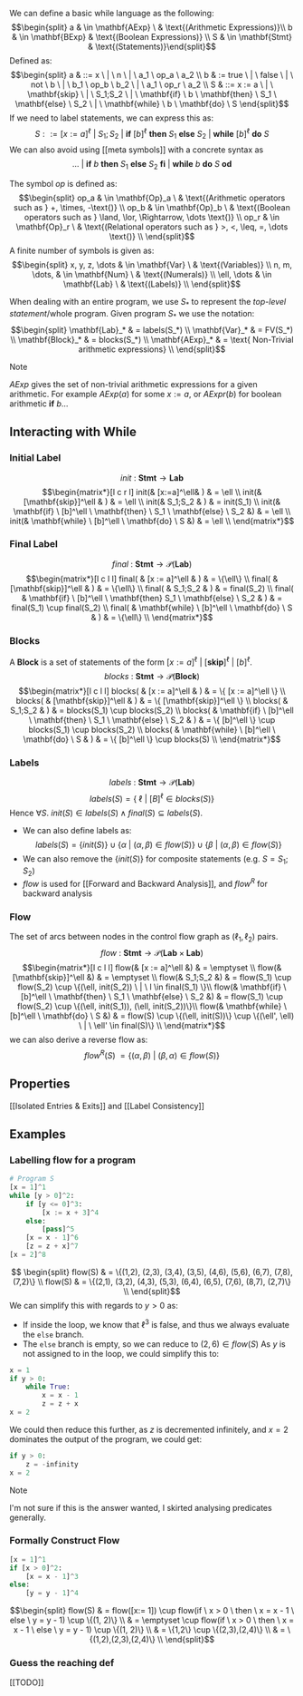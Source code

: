We can define a basic while language as the following:
$$\begin{split} 
a & \in \mathbf{AExp} \ & \text{(Arithmetic Expressions)}\\ 
b & \in \mathbf{BExp} & \text{(Boolean Expressions)} \\ 
S & \in \mathbf{Stmt} & \text{(Statements)}\end{split}$$
Defined as:
$$\begin{split}
a & ::= x \ | \ n \ | \ a_1 \ op_a \ a_2  \\ 
b & := true \ | \ false \ | \ not \ b \ | \ b_1 \ op_b \ b_2 \ | \ a_1 \ op_r \ a_2 \\
S & ::=  x := a \ | \ \mathbf{skip} \ | \ S_1;S_2 \ | \ \mathbf{if} \ b \ \mathbf{then} \ S_1 \ \mathbf{else} \ S_2 \ | \ \mathbf{while} \ b \ \mathbf{do} \ S 
\end{split}$$
If we need to label statements, we can express this as:
$$S ::= [x := a]^\ell \ | \ S_1;S_2 \ | \ \mathbf{if} \ [b]^\ell \ \mathbf{then} \ S_1 \ \mathbf{else} \ S_2 \ | \ \mathbf{while} \ [b]^\ell \ \mathbf{do} \ S$$
We can also avoid using [[meta symbols]] with a concrete syntax as $$\dots \ | \ \mathbf{if} \ b \ \mathbf{then} \ S_1 \ \mathbf{else} \ S_2 \ \mathbf{fi} \ | \ \mathbf{while} \ b \ \mathbf{do} \ S \ \mathbf{od}$$ 

The symbol $op$ is defined as:
$$\begin{split} 
op_a & \in \mathbf{Op}_a \ & \text{(Arithmetic operators such as }  +, \times, -\text{)} \\
op_b & \in \mathbf{Op}_b \ & \text{(Boolean operators such as } \land, \lor, \Rightarrow, \dots \text{)} \\
op_r & \in \mathbf{Op}_r \ & \text{(Relational operators such as } >, <, \leq, =, \dots \text{)} \\
\end{split}$$
A finite number of symbols is given as:
$$\begin{split} 
x, y, z, \dots & \in \mathbf{Var} \ & \text{(Variables)} \\
n, m, \dots, & \in \mathbf{Num} \ & \text{(Numerals)} \\
\ell, \dots & \in \mathbf{Lab} \ & \text{(Labels)} \\
\end{split}$$

When dealing with an entire program, we use $S_*$ to represent the *top-level statement*/whole program. Given program $S_*$ we use the notation:
$$\begin{split}
\mathbf{Lab}_* & = labels(S_*) \\
\mathbf{Var}_* & = FV(S_*) \\
\mathbf{Block}_* & = blocks(S_*) \\
\mathbf{AExp}_* & = \text{ Non-Trivial arithmetic expressions} \\
\end{split}$$
> [!NOTE]  
> $AExp$ gives the set of non-trivial arithmetic expressions for a given arithmetic. For example $AExp(a)$ for some $x := a$, or $AExpr(b)$ for boolean arithmetic $\mathbf{if} \ b \dots$

## Interacting with While
### Initial Label
$$init \ : \ \mathbf{Stmt} \to \mathbf{Lab}$$
$$\begin{matrix*}[l c r l]
init(& [x:=a]^\ell& ) & = \ell \\
init(& [\mathbf{skip}]^\ell & ) & = \ell \\
init(& S_1;S_2 & ) & = init(S_1) \\
init(& \mathbf{if} \ [b]^\ell \ \mathbf{then} \ S_1 \ \mathbf{else} \ S_2 &) & = \ell \\
init(& \mathbf{while} \ [b]^\ell \ \mathbf{do} \ S &) & = \ell \\
\end{matrix*}$$
### Final Label
$$final \ : \ \mathbf{Stmt} \to \mathcal{P}(\mathbf{Lab})$$
$$\begin{matrix*}[l c l l]
final( & [x := a]^\ell & ) & = \{\ell\} \\
final( & [\mathbf{skip}]^\ell  & ) & = \{\ell\} \\
final( & S_1;S_2 & ) & = final(S_2) \\
final( & \mathbf{if} \ [b]^\ell \ \mathbf{then} S_1 \ \mathbf{else} \ S_2 & ) & = final(S_1) \cup final(S_2) \\
final( & \mathbf{while} \ [b]^\ell \ \mathbf{do} \ S & ) & = \{\ell\} \\
\end{matrix*}$$
### Blocks
A $\mathbf{Block}$ is a set of statements of the form $[x := a]^\ell \ | \ [\mathbf{skip}]^\ell \ | \ [b]^\ell$.
$$blocks \ : \ \mathbf{Stmt} \to \mathcal{P} (\mathbf{Block})$$
$$\begin{matrix*}[l c l l]
blocks( & [x := a]^\ell & ) & = \{ [x := a]^\ell \} \\
blocks( & [\mathbf{skip}]^\ell & ) & = \{ [\mathbf{skip}]^\ell \} \\
blocks( & S_1;S_2 & ) & = blocks(S_1) \cup blocks(S_2) \\
blocks( & \mathbf{if} \ [b]^\ell \ \mathbf{then} \ S_1 \ \mathbf{else} \ S_2 & ) & = \{ [b]^\ell \} \cup blocks(S_1) \cup blocks(S_2) \\
blocks( & \mathbf{while} \ [b]^\ell \ \mathbf{do} \ S & ) & = \{ [b]^\ell \} \cup blocks(S) \\
\end{matrix*}$$
### Labels
$$labels \ : \ \mathbf{Stmt} \to \mathcal{P}(\mathbf{Lab})$$
$$labels (S) = \{\ \ell \ | \ [B]^\ell \in blocks(S)\}$$
Hence $\forall S. \ init(S) \in labels(S) \land final(S) \subseteq labels(S)$.

- We can also define labels as: $$labels(S) = \{init(S)\} \cup \{\alpha \ | \ (\alpha, \beta) \in flow(S)\} \cup \{ \beta \ | \ (\alpha, \beta) \in flow(S)\}$$
- We can also remove the $\{init(S)\}$ for composite statements (e.g. $S = S_1;S_2$)
- $flow$ is used for [[Forward and Backward Analysis]], and $flow^R$ for backward analysis
### Flow
The set of arcs between nodes in the control flow graph as $(\ell_1,  \ell_2)$ pairs.
$$flow \ : \ \mathbf{Stmt} \to \mathcal{P}(\mathbf{Lab} \times \mathbf{Lab})$$
$$\begin{matrix*}[l c l l]
flow(& [x := a]^\ell &) & = \emptyset \\
flow(& [\mathbf{skip}]^\ell &) & = \emptyset \\
flow(& S_1;S_2 &) & = flow(S_1) \cup flow(S_2) \cup \{(\ell, init(S_2)) \ | \ l \in final(S_1) \}\\
flow(& \mathbf{if} \ [b]^\ell \ \mathbf{then} \ S_1 \ \mathbf{else} \ S_2 &) & = flow(S_1) \cup flow(S_2) \cup \{(\ell, init(S_1)), (\ell, init(S_2))\}\\
flow(& \mathbf{while} \ [b]^\ell \ \mathbf{do} \ S &) & = flow(S) \cup \{(\ell, init(S))\} \cup \{(\ell', \ell) \ | \ \ell' \in final(S)\} \\
\end{matrix*}$$
we can also derive a reverse flow as: $$ flow^R(S) \ = \{(\alpha, \beta) \ | \ (\beta, \alpha) \in flow(S)\}$$
## Properties
[[Isolated Entries & Exits]] and [[Label Consistency]]

## Examples
### Labelling flow for a program
```python
# Program S
[x = 1]^1
while [y > 0]^2:
	if [y <= 0]^3:
		[x := x + 3]^4
	else: 
		[pass]^5
	[x = x - 1]^6
	[z = z + x]^7
[x = 2]^8
```
$$
\begin{split}
flow(S) & = \{(1,2), (2,3), (3,4), (3,5), (4,6), (5,6), (6,7), (7,8), (7,2)\} \\
flow(S) & = \{(2,1), (3,2), (4,3), (5,3), (6,4), (6,5), (7,6), (8,7), (2,7)\} \\
\end{split}$$
We can simplify this with regards to $y > 0$ as:
- If inside the loop, we know that $\ell^3$ is false, and thus we always evaluate the `else` branch.
- The `else` branch is empty, so we can reduce to $(2,6) \in flow(S)$
As $y$ is not assigned to in the loop, we could simplify this to:
```python
x = 1
if y > 0:
	while True:
		x = x - 1
		z = z + x
x = 2
``` 
We could then reduce this further, as $z$ is decremented infinitely, and $x = 2$ dominates the output of the program, we could get:
```python
if y > 0:
	z = -infinity
x = 2
```

> [!NOTE]  
> I'm not sure if this is the answer wanted, I skirted analysing predicates generally.
### Formally Construct Flow
```python
[x = 1]^1
if [x > 0]^2:
	[x = x - 1]^3
else:
	[y = y - 1]^4
```
$$\begin{split} 
flow(S) & = flow([x:= 1]) \cup flow(if \ x > 0 \ then \ x = x - 1 \ else \ y = y - 1) \cup \{(1, 2)\} \\
& = \emptyset \cup flow(if \ x > 0 \ then \ x = x - 1 \ else \ y = y - 1) \cup \{(1, 2)\} \\
& = \{1,2\} \cup \{(2,3),(2,4)\} \\
& = \{(1,2),(2,3),(2,4)\} \\
\end{split}$$
### Guess the reaching def
[[TODO]]
